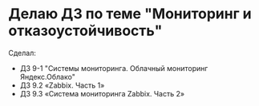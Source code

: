 # Делаю ДЗ по теме "Мониторинг и отказоустойчивость"

Сделал: 

* ДЗ 9-1 "Системы мониторинга. Облачный мониторинг Яндекс.Облако"
* ДЗ 9.2 «Zabbix. Часть 1»
* ДЗ 9.3 «Система мониторинга Zabbix. Часть 2»
